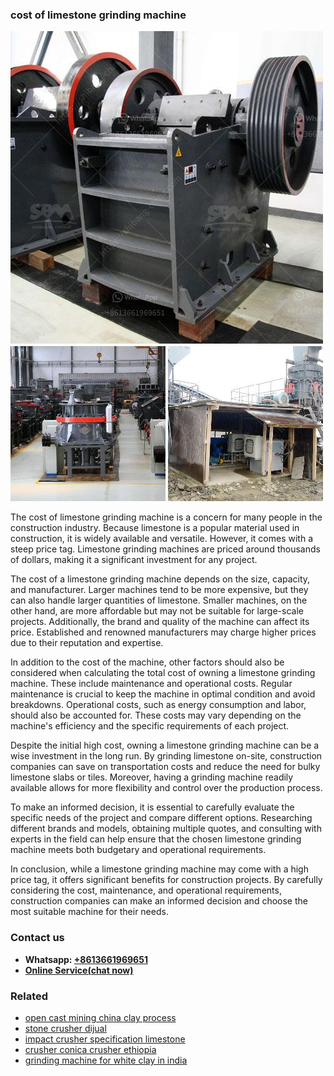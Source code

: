 <h3>cost of limestone grinding machine</h3><img src='1704791436.jpg' alt=''><p>The cost of limestone grinding machine is a concern for many people in the construction industry. Because limestone is a popular material used in construction, it is widely available and versatile. However, it comes with a steep price tag. Limestone grinding machines are priced around thousands of dollars, making it a significant investment for any project.</p><p>The cost of a limestone grinding machine depends on the size, capacity, and manufacturer. Larger machines tend to be more expensive, but they can also handle larger quantities of limestone. Smaller machines, on the other hand, are more affordable but may not be suitable for large-scale projects. Additionally, the brand and quality of the machine can affect its price. Established and renowned manufacturers may charge higher prices due to their reputation and expertise.</p><p>In addition to the cost of the machine, other factors should also be considered when calculating the total cost of owning a limestone grinding machine. These include maintenance and operational costs. Regular maintenance is crucial to keep the machine in optimal condition and avoid breakdowns. Operational costs, such as energy consumption and labor, should also be accounted for. These costs may vary depending on the machine's efficiency and the specific requirements of each project.</p><p>Despite the initial high cost, owning a limestone grinding machine can be a wise investment in the long run. By grinding limestone on-site, construction companies can save on transportation costs and reduce the need for bulky limestone slabs or tiles. Moreover, having a grinding machine readily available allows for more flexibility and control over the production process.</p><p>To make an informed decision, it is essential to carefully evaluate the specific needs of the project and compare different options. Researching different brands and models, obtaining multiple quotes, and consulting with experts in the field can help ensure that the chosen limestone grinding machine meets both budgetary and operational requirements.</p><p>In conclusion, while a limestone grinding machine may come with a high price tag, it offers significant benefits for construction projects. By carefully considering the cost, maintenance, and operational requirements, construction companies can make an informed decision and choose the most suitable machine for their needs.</p><h3>Contact us</h3><ul><li><strong>Whatsapp:&nbsp;<a href="https://wa.me/8613661969651">+8613661969651</a></strong></li><li><a href="https://swt.shibang-china.com/?git&amp;zhl&amp;cost of limestone grinding machine"><strong>Online Service(chat now)</strong></a></li></ul><h3>Related</h3><ul><li><a href='open cast mining china clay process.md'>open cast mining china clay process</a></li><li><a href='stone crusher dijual.md'>stone crusher dijual</a></li><li><a href='impact crusher specification limestone.md'>impact crusher specification limestone</a></li><li><a href='crusher conica crusher ethiopia.md'>crusher conica crusher ethiopia</a></li><li><a href='grinding machine for white clay in india.md'>grinding machine for white clay in india</a></li></ul>
